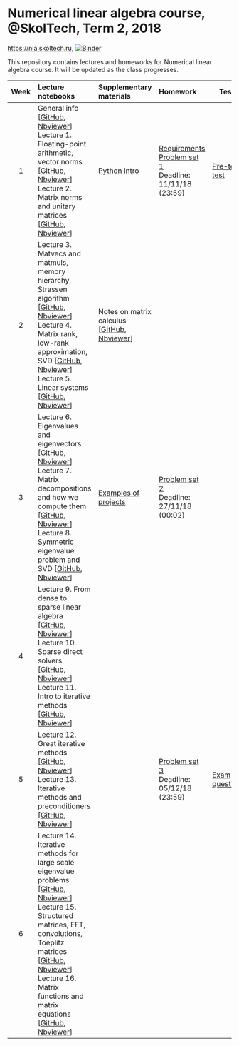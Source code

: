 # Numerical linear algebra course, @SkolTech, Term 2, 2018

https://nla.skoltech.ru, [![Binder](http://mybinder.org/badge.svg)](https://mybinder.org/v2/gh/oseledets/nla2018/master)

This repository contains lectures and homeworks for Numerical linear algebra course. It will be updated as the class progresses.

| Week | Lecture notebooks | Supplementary materials | Homework | Tests |
|:------:|:----------|:----------|:----------|-------|
|1| General info [[GitHub](lectures/general_info.ipynb), [Nbviewer](https://nbviewer.jupyter.org/github/oseledets/nla2018/blob/master/lectures/general_info.ipynb)]  <br> Lecture 1. Floating-point arithmetic, vector norms [[GitHub](lectures/lecture-1.ipynb), [Nbviewer](https://nbviewer.jupyter.org/github/oseledets/nla2018/blob/master/lectures/lecture-1.ipynb)] <br> Lecture 2. Matrix norms and unitary matrices [[GitHub](lectures/lecture-2.ipynb), [Nbviewer](https://nbviewer.jupyter.org/github/oseledets/nla2018/blob/master/lectures/lecture-2.ipynb)]| [Python intro](./lectures/Python_Intro.ipynb) | [Requirements](hw.pdf) <br> [Problem set 1](https://nbviewer.jupyter.org/github/oseledets/nla2018/blob/master/psets/PS1.ipynb) <br> Deadline: 11/11/18 (23:59)| [Pre-term test](./tests/preterm_test.pdf) | 
|2| Lecture 3. Matvecs and matmuls, memory hierarchy, Strassen algorithm [[GitHub](https://github.com/oseledets/nla2018/blob/master/lectures/lecture-3.ipynb), [Nbviewer](https://nbviewer.jupyter.org/github/oseledets/nla2018/blob/master/lectures/lecture-3.ipynb)] <br> Lecture 4. Matrix rank, low-rank approximation, SVD [[GitHub](https://github.com/oseledets/nla2018/blob/master/lectures/lecture-4.ipynb), [Nbviewer](https://nbviewer.jupyter.org/github/oseledets/nla2018/blob/master/lectures/lecture-4.ipynb)] <br> Lecture 5. Linear systems [[GitHub](https://github.com/oseledets/nla2018/blob/master/lectures/lecture-5.ipynb), [Nbviewer](https://nbviewer.jupyter.org/github/oseledets/nla2018/blob/master/lectures/lecture-5.ipynb)]| Notes on matrix calculus [[GitHub](https://github.com/oseledets/nla2018/blob/master/lectures/matrix_calculus.ipynb), [Nbviewer](https://nbviewer.jupyter.org/github/oseledets/nla2018/blob/master/lectures/matrix_calculus.ipynb)] | | |
|3| Lecture 6. Eigenvalues and eigenvectors [[GitHub](https://github.com/oseledets/nla2018/blob/master/lectures/lecture-6.ipynb), [Nbviewer](https://nbviewer.jupyter.org/github/oseledets/nla2018/blob/master/lectures/lecture-6.ipynb)] <br> Lecture 7. Matrix decompositions and how we compute them [[GitHub](https://github.com/oseledets/nla2018/blob/master/lectures/lecture-7.ipynb), [Nbviewer](https://nbviewer.jupyter.org/github/oseledets/nla2018/blob/master/lectures/lecture-7.ipynb)] <br> Lecture 8. Symmetric eigenvalue problem and SVD [[GitHub](https://github.com/oseledets/nla2018/blob/master/lectures/lecture-8.ipynb), [Nbviewer](https://nbviewer.jupyter.org/github/oseledets/nla2018/blob/master/lectures/lecture-8.ipynb)] | [Examples of projects](https://github.com/oseledets/nla2018/blob/master/nla2018_examples_projects.pdf) | [Problem set 2](https://nbviewer.jupyter.org/github/oseledets/nla2018/blob/master/psets/PS2.ipynb) <br> Deadline: 27/11/18 (00:02) |
|4| Lecture 9. From dense to sparse linear algebra [[GitHub](https://github.com/oseledets/nla2018/blob/master/lectures/lecture-9.ipynb), [Nbviewer](https://nbviewer.jupyter.org/github/oseledets/nla2018/blob/master/lectures/lecture-9.ipynb)] <br> Lecture 10. Sparse direct solvers [[GitHub](https://github.com/oseledets/nla2018/blob/master/lectures/lecture-10.ipynb), [Nbviewer](https://nbviewer.jupyter.org/github/oseledets/nla2018/blob/master/lectures/lecture-10.ipynb)] <br> Lecture 11. Intro to iterative methods [[GitHub](https://github.com/oseledets/nla2018/blob/master/lectures/lecture-11.ipynb), [Nbviewer](https://nbviewer.jupyter.org/github/oseledets/nla2018/blob/master/lectures/lecture-11.ipynb)] | | |
|5| Lecture 12. Great iterative methods [[GitHub](https://github.com/oseledets/nla2018/blob/master/lectures/lecture-12.ipynb), [Nbviewer](https://nbviewer.jupyter.org/github/oseledets/nla2018/blob/master/lectures/lecture-12.ipynb)] <br> Lecture 13. Iterative methods and preconditioners [[GitHub](https://github.com/oseledets/nla2018/blob/master/lectures/lecture-13.ipynb), [Nbviewer](https://nbviewer.jupyter.org/github/oseledets/nla2018/blob/master/lectures/lecture-13.ipynb)] | | [Problem set 3](https://nbviewer.jupyter.org/github/oseledets/nla2018/blob/master/psets/PS3.ipynb) <br> Deadline: 05/12/18 (23:59) | [Exam questions](https://github.com/oseledets/nla2018/blob/master/exam_questions.pdf) |
|6| Lecture 14. Iterative methods for large scale eigenvalue problems [[GitHub](https://github.com/oseledets/nla2018/blob/master/lectures/lecture-14.ipynb), [Nbviewer](https://nbviewer.jupyter.org/github/oseledets/nla2018/blob/master/lectures/lecture-14.ipynb)] <br> Lecture 15. Structured matrices, FFT, convolutions, Toeplitz matrices [[GitHub](https://github.com/oseledets/nla2018/blob/master/lectures/lecture-15.ipynb), [Nbviewer](https://nbviewer.jupyter.org/github/oseledets/nla2018/blob/master/lectures/lecture-15.ipynb)] <br> Lecture 16. Matrix functions and matrix equations [[GitHub](https://github.com/oseledets/nla2018/blob/master/lectures/lecture-16.ipynb), [Nbviewer](https://nbviewer.jupyter.org/github/oseledets/nla2018/blob/master/lectures/lecture-16.ipynb)] | | | |

